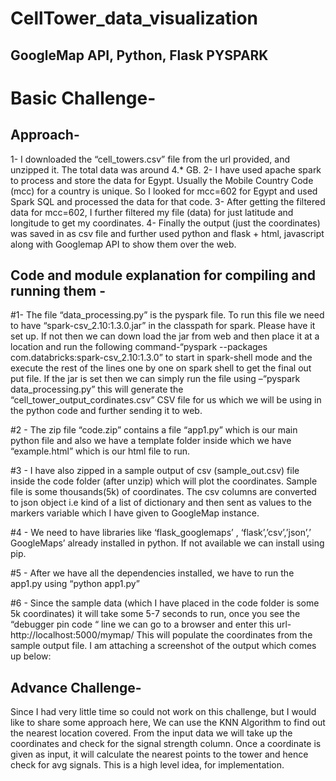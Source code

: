 # CellTower_data_visualization
## GoogleMap API, Python, Flask PYSPARK 

#	Basic Challenge-
## Approach-
1-	I downloaded the “cell_towers.csv” file from the url provided, and unzipped it. The total data was around 4.* GB.
2-	I have used apache spark to process and store the data for Egypt. Usually the Mobile Country Code (mcc) for a country is unique. So I looked for mcc=602 for Egypt and used Spark SQL and processed the data for that code. 
3-	After getting the filtered data for mcc=602, I further filtered my file (data) for just latitude and longitude to get my coordinates.
4-	Finally the output (just the coordinates) was saved in as csv file and further used python and flask + html, javascript along with Googlemap API to show them over the web.

## Code and module explanation for compiling and running them -
#1-	The file “data_processing.py” is the pyspark file. To run this file we need to have “spark-csv_2.10:1.3.0.jar” in the classpath for spark. Please have it set up. If not then we can down load the jar from web and then place it at a location and run the following command-“pyspark --packages com.databricks:spark-csv_2.10:1.3.0” to start in spark-shell mode and the execute the rest of the lines one by one on spark shell to get the final out put file. If the jar is set then we can simply run the file using –“pyspark data_processing.py” this will generate the “cell_tower_output_cordinates.csv” CSV file for us which we will be using in the python code and further sending it to web.

#2 -	The zip file “code.zip” contains a file “app1.py” which is our main python file and also we have a template folder inside which we have “example.html” which is our html file to run.

#3 -	I have also zipped in a sample output of csv (sample_out.csv) file inside the code folder (after unzip) which will plot the coordinates. Sample file is some thousands(5k) of coordinates. The csv columns are converted to json object i.e kind of a list of dictionary and then sent as values to the markers variable which I have given to GoogleMap instance.

#4 -	 We need to have libraries like ‘flask_googlemaps’ , ‘flask’,’csv’,’json’,’ GoogleMaps’ already installed in python. If not available we can install using pip.

#5 -	After we have all the dependencies installed, we have to run the app1.py using “python app1.py”

#6 -	Since the sample data (which I have placed in the code folder is some 5k coordinates) it will take some 5-7 seconds to run, once you see the “debugger pin code “  line we can go to a browser and enter this url- http://localhost:5000/mymap/ This will populate the coordinates from the sample output file. I am attaching a screenshot of the output which comes up below:

 

## Advance Challenge- 

Since I had very little time so could not work on this challenge, but I would like to share some approach here, We can use the KNN Algorithm to find out the nearest location covered. From the input data we will take up the coordinates and check for the signal strength column. Once a coordinate is given as input, it will calculate the nearest points to the tower and hence check for avg signals. This is a high level idea, for implementation.

